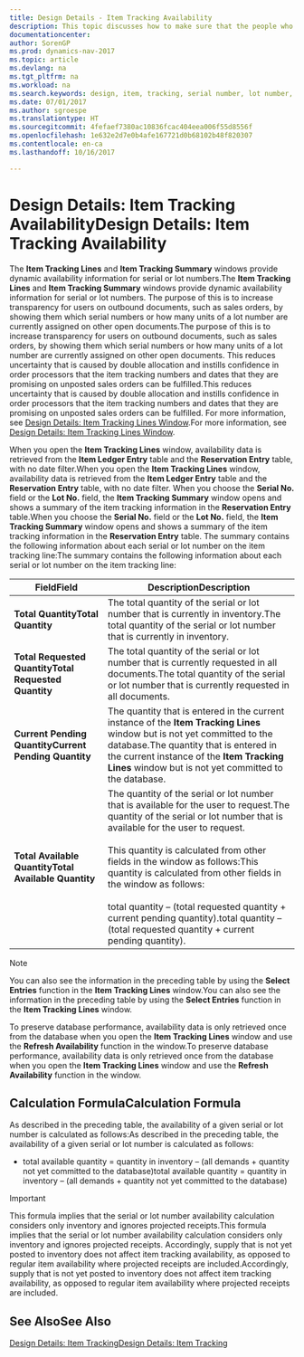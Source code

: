 ```yaml
---
title: Design Details - Item Tracking Availability
description: This topic discusses how to make sure that the people who process orders can rely on the availability of serial or lot numbers.
documentationcenter: 
author: SorenGP
ms.prod: dynamics-nav-2017
ms.topic: article
ms.devlang: na
ms.tgt_pltfrm: na
ms.workload: na
ms.search.keywords: design, item, tracking, serial number, lot number, outbound documents
ms.date: 07/01/2017
ms.author: sgroespe
ms.translationtype: HT
ms.sourcegitcommit: 4fefaef7380ac10836fcac404eea006f55d8556f
ms.openlocfilehash: 1e632e2d7e0b4afe167721d0b68102b48f820307
ms.contentlocale: en-ca
ms.lasthandoff: 10/16/2017

---
```

# <a name="design-details-item-tracking-availability"></a><span data-ttu-id="399fc-103">Design Details: Item Tracking Availability</span><span class="sxs-lookup"><span data-stu-id="399fc-103">Design Details: Item Tracking Availability</span></span>
<span data-ttu-id="399fc-104">The **Item Tracking Lines** and **Item Tracking Summary** windows provide dynamic availability information for serial or lot numbers.</span><span class="sxs-lookup"><span data-stu-id="399fc-104">The **Item Tracking Lines** and **Item Tracking Summary** windows provide dynamic availability information for serial or lot numbers.</span></span> <span data-ttu-id="399fc-105">The purpose of this is to increase transparency for users on outbound documents, such as sales orders, by showing them which serial numbers or how many units of a lot number are currently assigned on other open documents.</span><span class="sxs-lookup"><span data-stu-id="399fc-105">The purpose of this is to increase transparency for users on outbound documents, such as sales orders, by showing them which serial numbers or how many units of a lot number are currently assigned on other open documents.</span></span> <span data-ttu-id="399fc-106">This reduces uncertainty that is caused by double allocation and instills confidence in order processors that the item tracking numbers and dates that they are promising on unposted sales orders can be fulfilled.</span><span class="sxs-lookup"><span data-stu-id="399fc-106">This reduces uncertainty that is caused by double allocation and instills confidence in order processors that the item tracking numbers and dates that they are promising on unposted sales orders can be fulfilled.</span></span> <span data-ttu-id="399fc-107">For more information, see [Design Details: Item Tracking Lines Window](design-details-item-tracking-lines-window.md).</span><span class="sxs-lookup"><span data-stu-id="399fc-107">For more information, see [Design Details: Item Tracking Lines Window](design-details-item-tracking-lines-window.md).</span></span>  
  
<span data-ttu-id="399fc-108">When you open the **Item Tracking Lines** window, availability data is retrieved from the **Item Ledger Entry** table and the **Reservation Entry** table, with no date filter.</span><span class="sxs-lookup"><span data-stu-id="399fc-108">When you open the **Item Tracking Lines** window, availability data is retrieved from the **Item Ledger Entry** table and the **Reservation Entry** table, with no date filter.</span></span> <span data-ttu-id="399fc-109">When you choose the **Serial No.** field or the **Lot No.** field, the **Item Tracking Summary** window opens and shows a summary of the item tracking information in the **Reservation Entry** table.</span><span class="sxs-lookup"><span data-stu-id="399fc-109">When you choose the **Serial No.** field or the **Lot No.** field, the **Item Tracking Summary** window opens and shows a summary of the item tracking information in the **Reservation Entry** table.</span></span> <span data-ttu-id="399fc-110">The summary contains the following information about each serial or lot number on the item tracking line:</span><span class="sxs-lookup"><span data-stu-id="399fc-110">The summary contains the following information about each serial or lot number on the item tracking line:</span></span>  
  
|<span data-ttu-id="399fc-111">Field</span><span class="sxs-lookup"><span data-stu-id="399fc-111">Field</span></span>|<span data-ttu-id="399fc-112">Description</span><span class="sxs-lookup"><span data-stu-id="399fc-112">Description</span></span>|  
|---------------------------------|---------------------------------------|  
|<span data-ttu-id="399fc-113">**Total Quantity**</span><span class="sxs-lookup"><span data-stu-id="399fc-113">**Total Quantity**</span></span>|<span data-ttu-id="399fc-114">The total quantity of the serial or lot number that is currently in inventory.</span><span class="sxs-lookup"><span data-stu-id="399fc-114">The total quantity of the serial or lot number that is currently in inventory.</span></span>|  
|<span data-ttu-id="399fc-115">**Total Requested Quantity**</span><span class="sxs-lookup"><span data-stu-id="399fc-115">**Total Requested Quantity**</span></span>|<span data-ttu-id="399fc-116">The total quantity of the serial or lot number that is currently requested in all documents.</span><span class="sxs-lookup"><span data-stu-id="399fc-116">The total quantity of the serial or lot number that is currently requested in all documents.</span></span>|  
|<span data-ttu-id="399fc-117">**Current Pending Quantity**</span><span class="sxs-lookup"><span data-stu-id="399fc-117">**Current Pending Quantity**</span></span>|<span data-ttu-id="399fc-118">The quantity that is entered in the current instance of the **Item Tracking Lines** window but is not yet committed to the database.</span><span class="sxs-lookup"><span data-stu-id="399fc-118">The quantity that is entered in the current instance of the **Item Tracking Lines** window but is not yet committed to the database.</span></span>|  
|<span data-ttu-id="399fc-119">**Total Available Quantity**</span><span class="sxs-lookup"><span data-stu-id="399fc-119">**Total Available Quantity**</span></span>|<span data-ttu-id="399fc-120">The quantity of the serial or lot number that is available for the user to request.</span><span class="sxs-lookup"><span data-stu-id="399fc-120">The quantity of the serial or lot number that is available for the user to request.</span></span><br /><br /> <span data-ttu-id="399fc-121">This quantity is calculated from other fields in the window as follows:</span><span class="sxs-lookup"><span data-stu-id="399fc-121">This quantity is calculated from other fields in the window as follows:</span></span><br /><br /> <span data-ttu-id="399fc-122">total quantity – (total requested quantity + current pending quantity).</span><span class="sxs-lookup"><span data-stu-id="399fc-122">total quantity – (total requested quantity + current pending quantity).</span></span>|  
  
> [!NOTE]  
>  <span data-ttu-id="399fc-123">You can also see the information in the preceding table by using the **Select Entries** function in the **Item Tracking Lines** window.</span><span class="sxs-lookup"><span data-stu-id="399fc-123">You can also see the information in the preceding table by using the **Select Entries** function in the **Item Tracking Lines** window.</span></span>  
  
<span data-ttu-id="399fc-124">To preserve database performance, availability data is only retrieved once from the database when you open the **Item Tracking Lines** window and use the **Refresh Availability** function in the window.</span><span class="sxs-lookup"><span data-stu-id="399fc-124">To preserve database performance, availability data is only retrieved once from the database when you open the **Item Tracking Lines** window and use the **Refresh Availability** function in the window.</span></span>  
  
## <a name="calculation-formula"></a><span data-ttu-id="399fc-125">Calculation Formula</span><span class="sxs-lookup"><span data-stu-id="399fc-125">Calculation Formula</span></span>  
<span data-ttu-id="399fc-126">As described in the preceding table, the availability of a given serial or lot number is calculated as follows:</span><span class="sxs-lookup"><span data-stu-id="399fc-126">As described in the preceding table, the availability of a given serial or lot number is calculated as follows:</span></span>  
  
* <span data-ttu-id="399fc-127">total available quantity = quantity in inventory – (all demands + quantity not yet committed to the database)</span><span class="sxs-lookup"><span data-stu-id="399fc-127">total available quantity = quantity in inventory – (all demands + quantity not yet committed to the database)</span></span>  
  
> [!IMPORTANT]  
>  <span data-ttu-id="399fc-128">This formula implies that the serial or lot number availability calculation considers only inventory and ignores projected receipts.</span><span class="sxs-lookup"><span data-stu-id="399fc-128">This formula implies that the serial or lot number availability calculation considers only inventory and ignores projected receipts.</span></span> <span data-ttu-id="399fc-129">Accordingly, supply that is not yet posted to inventory does not affect item tracking availability, as opposed to regular item availability where projected receipts are included.</span><span class="sxs-lookup"><span data-stu-id="399fc-129">Accordingly, supply that is not yet posted to inventory does not affect item tracking availability, as opposed to regular item availability where projected receipts are included.</span></span>  
  
## <a name="see-also"></a><span data-ttu-id="399fc-130">See Also</span><span class="sxs-lookup"><span data-stu-id="399fc-130">See Also</span></span>  
[<span data-ttu-id="399fc-131">Design Details: Item Tracking</span><span class="sxs-lookup"><span data-stu-id="399fc-131">Design Details: Item Tracking</span></span>](design-details-item-tracking.md)
